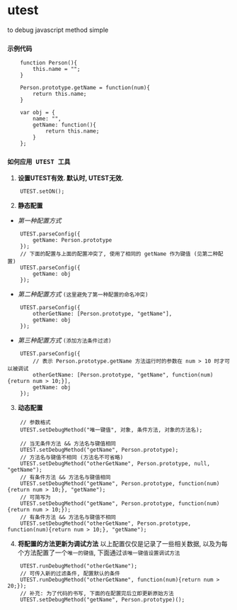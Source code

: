 # utest
 to debug javascript method simple

### `示例代码`
```
    function Person(){
        this.name = "";
    }

    Person.prototype.getName = function(num){
        return this.name;
    }

    var obj = {
        name: "", 
        getName: function(){
            return this.name;
        }
    };
```

### `如何应用 UTEST 工具`

1. **设置UTEST有效. 默认时, UTEST无效.**
```
    UTEST.setON(); 
```

2. **静态配置**
-  *第一种配置方式*
```
    UTEST.parseConfig({
        getName: Person.prototype
    });
    // 下面的配置与上面的配置冲突了, 使用了相同的 getName 作为键值 (见第二种配置)
    UTEST.parseConfig({
        getName: obj
    });
```
- *第二种配置方式*  `(这里避免了第一种配置的命名冲突)`
```
    UTEST.parseConfig({
        otherGetName: [Person.prototype, "getName"],
        getName: obj
    });
```
- *第三种配置方式*  `(添加方法条件过滤)`
```
    UTEST.parseConfig({
        // 表示 Person.prototype.getName 方法运行时的参数在 num > 10 时才可以被调试
        otherGetName: [Person.prototype, "getName", function(num){return num > 10;}],
        getName: obj
    });
```

3. **动态配置**
```
    // 参数格式
    UTEST.setDebugMethod("唯一键值", 对象, 条件方法, 对象的方法名); 
```
```
    // 当无条件方法 && 方法名与键值相同
    UTEST.setDebugMethod("getName", Person.prototype); 
    // 方法名与键值不相同 (方法名不可省略)
    UTEST.setDebugMethod("otherGetName", Person.prototype, null, "getName"); 
    // 有条件方法 && 方法名与键值相同
    UTEST.setDebugMethod("getName", Person.prototype, function(num){return num > 10;}, "getName"); 
    // 可简写为
    UTEST.setDebugMethod("getName", Person.prototype, function(num){return num > 10;}); 
    // 有条件方法 && 方法名与键值不相同
    UTEST.setDebugMethod("otherGetName", Person.prototype, function(num){return num > 10;}, "getName"); 
```

4. **将配置的方法更新为调试方法**
以上配置仅仅是记录了一些相关数据, 以及为每个方法配置了一个`唯一的键值`, 下面通过`该唯一键值设置调试方法`
```
    UTEST.runDebugMethod("otherGetName");
    // 可传入新的过滤条件, 配置默认的条件
    UTEST.runDebugMethod("otherGetName", function(num){return num > 20;});
    // 补充: 为了代码的书写, 下面的在配置完后立即更新原始方法
    UTEST.setDebugMethod("getName", Person.prototype)(); 
```

